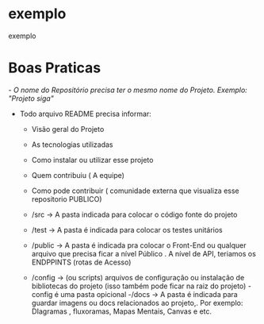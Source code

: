 # exemplo
exemplo

# Boas Praticas
*- O nome do Repositório precisa ter o mesmo nome do Projeto. Exemplo: "Projeto siga"*

- Todo arquivo README precisa informar: 
  - Visão geral do Projeto
  - As tecnologias utilizadas
  - Como instalar ou utilizar esse projeto
  - Quem contribuiu ( A equipe)
  - Como pode contribuir ( comunidade externa que visualiza esse repositorio PUBLICO)




  - /src -> A pasta indicada para colocar o código fonte do projeto
  - /test -> A pasta é indicada para colocar os testes unitários
  - /public -> A pasta é indicada pra colocar o Front-End ou qualquer arquivo que precisa ficar a nível Público . A nível de API, teriamos os ENDPPINTS (rotas de Acesso)
  - /config -> (ou scripts) arquivos de configuração ou instalação de bibliotecas do projeto (isso também pode ficar na raiz do projeto) - config é uma pasta opicional
  -/docs -> A pasta é indicada para guardar imagens ou docs relacionados ao projeto,. Por exemplo: DIagramas , fluxoramas, Mapas Mentais, Canvas e etc.
  


